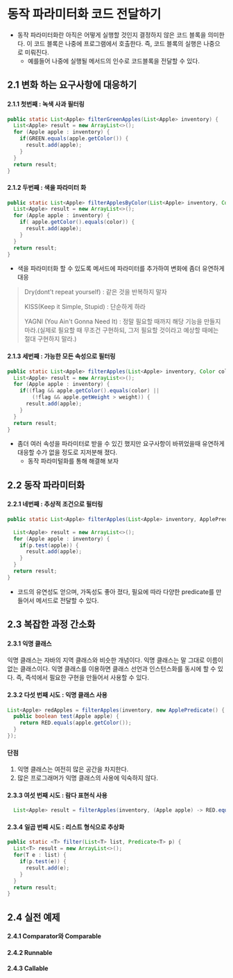 # 동작 파라미터화 코드 전달하기

+ 동작 파라미터화란 아직은 어떻게 실행할 것인지 결정하지 않은 코드 블록을 의미한다. 이 코드 블록은 나중에 프로그램에서 호출한다. 즉, 코드 블록의 실행은 나중으로 미뤄진다.
  - 예를들어 나중에 실행될 메서드의 인수로 코드블록을 전달할 수 있다.

## 2.1 변화 하는 요구사항에 대응하기

#### 2.1.1 첫번째 : 녹색 사과 필터링
```java
public static List<Apple> filterGreenApples(List<Apple> inventory) {
  List<Apple> result = new ArrayList<>();
  for (Apple apple : inventory) {
    if(GREEN.equals(apple.getColor()) {
      result.add(apple);
    }
  }
  return result;
}  
```

#### 2.1.2 두번째 : 색을 파라미터 화
```java
public static List<Apple> filterApplesByColor(List<Apple> inventory, Color color) {
  List<Apple> result = new ArrayList<>();
  for (Apple apple : inventory) {
    if( apple.getColor().equals(color)) {
      result.add(apple);
    }
  }
  return result;
}  
```
+ 색을 파라미터화 할 수 있도록 메서드에 파라미터를 추가하여 변화에 좀더 유연하게 대응

> Dry(dont't repeat yourself) : 같은 것을 반복하지 말자
> 
> KISS(Keep it Simple, Stupid) : 단순하게 하라
> 
> YAGNI (You Ain't Gonna Need It) : 정말 필요할 때까지 해당 기능을 만들지 마라.(실제로 필요할 때 무조건 구현하되, 그저 필요할 것이라고 예상할 때에는 절대 구현하지 말라.)

#### 2.1.3 세번째 : 가능한 모든 속성으로 필터링
```java
public static List<Apple> filterApples(List<Apple> inventory, Color color, int weight, boolean flag) {
  List<Apple> result = new ArrayList<>();
  for (Apple apple : inventory) {
    if((flag && apple.getColor().equals(color) ||
        (!flag && apple.getWeight > weight)) {
      result.add(apple);
    }
  }
  return result;
}  
```
+ 좀더 여러 속성을 파라미터로 받을 수 있긴 했지만 요구사항이 바뀌었을때 유연하게 대응할 수가 없을 정도로 지저분해 졌다.
  - 동작 파라미털화를 통해 해결해 보자

## 2.2 동작 파라미터화
#### 2.2.1 네번째 : 추상적 조건으로 필터링
```java
public static List<Apple> filterApples(List<Apple> inventory, ApplePredicate p) {
  
  List<Apple> result = new ArrayList<>();
  for (Apple apple : inventory) {
    if(p.test(apple)) {
      result.add(apple);
    }
  }
  return result;
}  
```
+ 코드의 유연성도 얻으며, 가독성도 좋아 졌다, 필요에 따라 다양한 predicate를 만들어서 메서드로 전달할 수 있다.

## 2.3 복잡한 과정 간소화
#### 2.3.1 익명 클래스
익명 클래스는 자바의 지역 클래스와 비슷한 개념이다. 익명 클래스는 말 그대로 이름이 없는 클래스이다. 익명 클래스를 이용하면 클래스 선언과 인스턴스화를 동시에 
할 수 있다. 즉, 즉석에서 필요한 구현을 만들어서 사용할 수 있다.

#### 2.3.2 다섯 번째 시도 : 익명 클래스 사용
```java
List<Apple> redApples = filterApples(inventory, new ApplePredicate() {
  public boolean test(Apple apple) {
    return RED.equals(apple.getColor());
  }
});
```
#### 단점
1. 익명 클래스는 여전히 많은 공간을 차지한다.
2. 많은 프로그래머가 익명 클래스의 사용에 익숙하지 않다.

#### 2.3.3 여섯 번째 시도 : 람다 표현식 사용
```java
  List<Apple> result = filterApples(inventory, (Apple apple) -> RED.equals(apple.getColor()));
```
#### 2.3.4 일곱 번째 시도 : 리스트 형식으로 추상화
```java
public static <T> filter(List<T> list, Predicate<T> p) {
  List<T> result = new ArrayList<>();
  for(T e : list) {
    if(p.test(e)) {
      result.add(e);
    }
  }
  return result;
}
```

## 2.4 실전 예제

#### 2.4.1 Comparator와 Comparable

#### 2.4.2 Runnable

#### 2.4.3 Callable 
